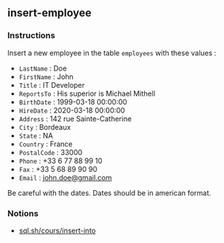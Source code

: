 ## insert-employee

### Instructions

Insert a new employee in the table `employees` with these values :

- `LastName` : Doe
- `FirstName` : John
- `Title` : IT Developer
- `ReportsTo` : His superior is Michael Mithell
- `BirthDate` : 1999-03-18 00:00:00
- `HireDate` : 2020-03-18 00:00:00
- `Address` : 142 rue Sainte-Catherine
- `City` : Bordeaux
- `State` : NA
- `Country` : France
- `PostalCode` : 33000
- `Phone` : +33 6 77 88 99 10
- `Fax` : +33 5 68 89 90 90
- `Email` : john.doe@gmail.com

Be careful with the dates. Dates should be in american format.

### Notions

- [sql.sh/cours/insert-into](https://sql.sh/cours/insert-into)
